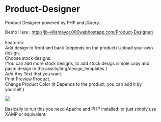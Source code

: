 # Product-Designer
Product Designer powered by PHP and jQuery.

Demo Here : http://jb-villamayor.000webhostapp.com/Product-Designer/ <br /><br />
Features:<br />
Add design to front and back (depends on the product)
Upload your own design.<br />
Choose stock designs. <br />
(You can add more stock designs, to add stock desigs simple copy and paste design to the assets/img/design_templates )<br />
Add Any Text that you want.<br />
Print Preview Product.<br />
Change Product Color (it Depends to the product, you can add it by yourself.)<br />

<img src='https://repository-images.githubusercontent.com/210856531/d376f380-dfdf-11e9-9566-e65732f62c52' /><br /><br />
Basically to run this you need Apache and PHP installed.
or just simply use XAMP or equivalent.

